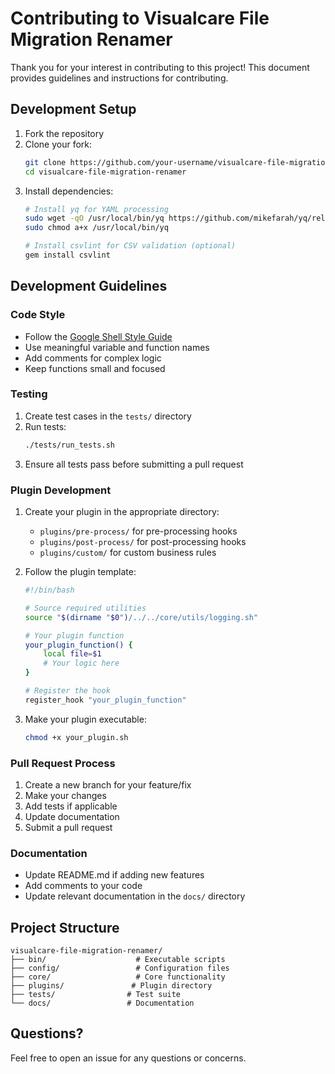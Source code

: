 # Contributing to Visualcare File Migration Renamer

Thank you for your interest in contributing to this project! This document provides guidelines and instructions for contributing.

## Development Setup

1. Fork the repository
2. Clone your fork:
   ```bash
   git clone https://github.com/your-username/visualcare-file-migration-renamer.git
   cd visualcare-file-migration-renamer
   ```
3. Install dependencies:
   ```bash
   # Install yq for YAML processing
   sudo wget -qO /usr/local/bin/yq https://github.com/mikefarah/yq/releases/latest/download/yq_linux_amd64
   sudo chmod a+x /usr/local/bin/yq
   
   # Install csvlint for CSV validation (optional)
   gem install csvlint
   ```

## Development Guidelines

### Code Style

- Follow the [Google Shell Style Guide](https://google.github.io/styleguide/shellguide.html)
- Use meaningful variable and function names
- Add comments for complex logic
- Keep functions small and focused

### Testing

1. Create test cases in the `tests/` directory
2. Run tests:
   ```bash
   ./tests/run_tests.sh
   ```
3. Ensure all tests pass before submitting a pull request

### Plugin Development

1. Create your plugin in the appropriate directory:
   - `plugins/pre-process/` for pre-processing hooks
   - `plugins/post-process/` for post-processing hooks
   - `plugins/custom/` for custom business rules

2. Follow the plugin template:
   ```bash
   #!/bin/bash
   
   # Source required utilities
   source "$(dirname "$0")/../../core/utils/logging.sh"
   
   # Your plugin function
   your_plugin_function() {
       local file=$1
       # Your logic here
   }
   
   # Register the hook
   register_hook "your_plugin_function"
   ```

3. Make your plugin executable:
   ```bash
   chmod +x your_plugin.sh
   ```

### Pull Request Process

1. Create a new branch for your feature/fix
2. Make your changes
3. Add tests if applicable
4. Update documentation
5. Submit a pull request

### Documentation

- Update README.md if adding new features
- Add comments to your code
- Update relevant documentation in the `docs/` directory

## Project Structure

```
visualcare-file-migration-renamer/
├── bin/                    # Executable scripts
├── config/                 # Configuration files
├── core/                   # Core functionality
├── plugins/               # Plugin directory
├── tests/                # Test suite
└── docs/                 # Documentation
```

## Questions?

Feel free to open an issue for any questions or concerns. 